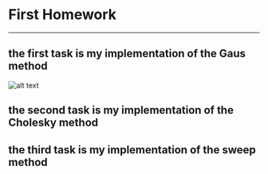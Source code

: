 # First Homework
----------------
## the first task is my implementation of the Gaus method
![alt text](Gaus_graphics/100x100sec.png "Расхождение")​
## the second task is my implementation of the Cholesky method
## the third task is my implementation of the sweep method
